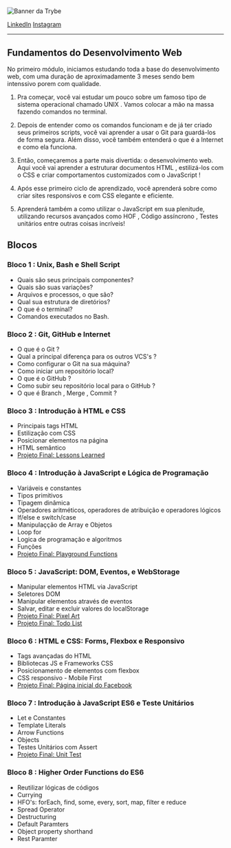#

![Banner da Trybe](https://ik.imagekit.io/sergiomos/trybe_oxSPVAAygK.jpeg "Trybe")

[LinkedIn](https://www.linkedin.com/in/sergiomos/)
[Instagram](https://www.instagram.com/sergio_mdo/)

---

## Fundamentos do Desenvolvimento Web

No primeiro módulo, iniciamos estudando toda a base do desenvolvimento web, com uma duração de aproximadamente 3 meses sendo bem intenssivo porem com qualidade.

1. Pra começar, você vai estudar um pouco sobre um famoso tipo de sistema operacional chamado UNIX . Vamos colocar a mão na massa fazendo comandos no terminal.

2. Depois de entender como os comandos funcionam e de já ter criado seus primeiros scripts, você vai aprender a usar o Git para guardá-los de forma segura. Além disso, você também entenderá o que é a Internet e como ela funciona.

3. Então, começaremos a parte mais divertida: o desenvolvimento web. Aqui você vai aprender a estruturar documentos HTML , estilizá-los com o CSS e criar comportamentos customizados com o JavaScript !

4. Após esse primeiro ciclo de aprendizado, você aprenderá sobre como criar sites responsivos e com CSS elegante e eficiente.

5. Aprenderá também a como utilizar o JavaScript em sua plenitude, utilizando recursos avançados como HOF , Código assíncrono , Testes unitários entre outras coisas incríveis!

## Blocos

### Bloco 1 : Unix, Bash e Shell Script

- Quais são seus principais componentes?
- Quais são suas variações?
- Arquivos e processos, o que são?
- Qual sua estrutura de diretórios?
- O que é o terminal?
- Comandos executados no Bash.

### Bloco 2 : Git, GitHub e Internet

- O que é o Git ?
- Qual a principal diferença para os outros VCS's ?
- Como configurar o Git na sua máquina?
- Como iniciar um repositório local?
- O que é o GitHub ?
- Como subir seu repositório local para o GitHub ?
- O que é Branch , Merge , Commit ?

### Bloco 3 : Introdução à HTML e CSS

- Principais tags HTML
- Estilização com CSS
- Posicionar elementos na página
- HTML semântico
- [Projeto Final: Lessons Learned](https://github.com/sergiomos/project-lessons-learned)

### Bloco 4 : Introdução à JavaScript e Lógica de Programação

- Variáveis e constantes
- Tipos primitivos
- Tipagem dinâmica
- Operadores aritméticos, operadores de atribuição e operadores lógicos
- If/else e switch/case
- Manipulaçção de Array e Objetos
- Loop for
- Logica de programação e algoritmos
- Funções
- [Projeto Final: Playground Functions](https://github.com/sergiomos/Playground-functions)

### Bloco 5 : JavaScript: DOM, Eventos, e WebStorage

- Manipular elementos HTML via JavaScript
- Seletores DOM
- Manipular elementos através de eventos
- Salvar, editar e excluir valores do localStorage
- [Projeto Final: Pixel Art](https://github.com/sergiomos/pixel-art-project)
- [Projeto Final: Todo List](https://github.com/sergiomos/todo-list-project)

### Bloco 6 : HTML e CSS: Forms, Flexbox e Responsivo

- Tags avançadas do HTML
- Bibliotecas JS e Frameworks CSS
- Posicionamento de elementos com flexbox
- CSS responsivo - Mobile First
- [Projeto Final: Página inicial do Facebook](https://github.com/sergiomos/facebook-singup-project)

### Bloco 7 : Introdução à JavaScript ES6 e Teste Unitários

- Let e Constantes
- Template Literals
- Arrow Functions
- Objects
- Testes Unitários com Assert
- [Projeto Final: Unit Test](https://github.com/sergiomos/js-unit-test-project)

### Bloco 8 : Higher Order Functions do ES6

- Reutilizar lógicas de códigos
- Currying
- HFO's: forEach, find, some, every, sort, map, filter e reduce
- Spread Operator
- Destructuring
- Default Paramters
- Object property shorthand
- Rest Paramter
